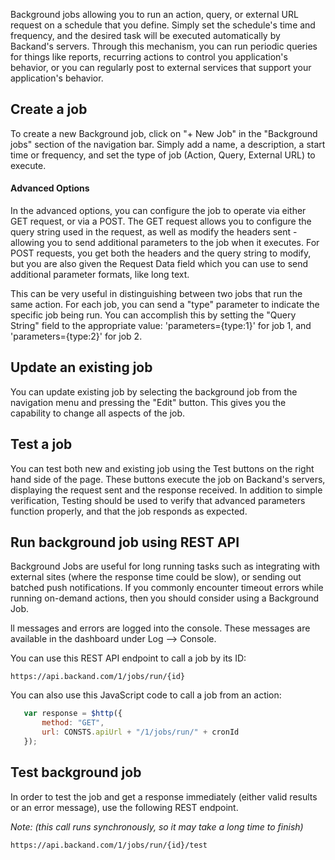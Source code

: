 Background jobs allowing you to run an action, query, or external URL request on a schedule that you define. Simply set the schedule's time and frequency, and the desired task will be executed automatically by Backand's servers. Through this mechanism, you can run periodic queries for things like reports, recurring actions to control you application's behavior, or you can regularly post to external services that support your application's behavior.

## Create a job

To create a new Background job, click on "+ New Job" in the "Background jobs" section of the navigation bar. Simply add a name, a description, a start time or frequency, and set the type of job (Action, Query, External URL) to execute.

#### Advanced Options

In the advanced options, you can configure the job to operate via either GET request, or via a POST. The GET request allows you to configure the query string used in the request, as well as modify the headers sent - allowing you to send additional parameters to the job when it executes. For POST requests, you get both the headers and the query string to modify, but you are also given the Request Data field which you can use to send additional parameter formats, like long text.

This can be very useful in distinguishing between two jobs that run the same action. For each job, you can send a "type" parameter to indicate the specific job being run. You can accomplish this by setting the "Query String" field to the appropriate value: 'parameters={type:1}' for job 1, and 'parameters={type:2}' for job 2.

## Update an existing job

You can update existing job by selecting the background job from the navigation menu and pressing the "Edit" button. This gives you the capability to change all aspects of the job.

## Test a job

You can test both new and existing job using the Test buttons on the right hand side of the page. These buttons execute the job on Backand's servers, displaying the request sent and the response received. In addition to simple verification, Testing should be used to verify that advanced parameters function properly, and that the job responds as expected.

## Run background job using REST API
 Background Jobs are useful for long running tasks such as integrating with external sites (where the response time could be slow), or sending out batched push notifications. If you commonly encounter timeout errors while running on-demand actions, then you should consider using a Background Job.

ll messages and errors are logged into the console. These messages are available in the dashboard under Log --> Console.

You can use this REST API endpoint to call a job by its ID:

 ```
 https://api.backand.com/1/jobs/run/{id}
 ```

You can also use this JavaScript code to call a job from an action:

 ```javascript
    var response = $http({
        method: "GET",
        url: CONSTS.apiUrl + "/1/jobs/run/" + cronId
    });
 ```

## Test background job
In order to test the job and get a response immediately (either valid results or an error message), use the following REST endpoint. 

*Note: (this call runs synchronously, so it may take a long time to finish)*

```
https://api.backand.com/1/jobs/run/{id}/test
```
